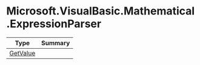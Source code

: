 ﻿
# Microsoft.VisualBasic.Mathematical.ExpressionParser

|Type|Summary|
|----|-------|
|[GetValue](./GetValue.md)||

